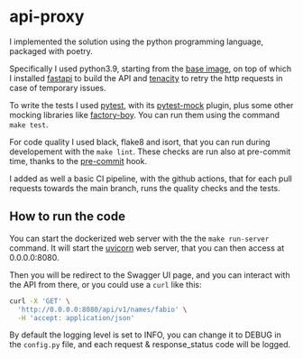 # api-proxy

I implemented the solution using the python programming language, packaged with poetry.

Specifically I used python3.9, starting from the [base image](https://hub.docker.com/layers/library/python/3.9/images/sha256-2a8698e36f267e998d72fb2a7182a0885c119bfa686995318d7fae5a2e0fa35a?context=explore), on top of which I installed [fastapi](https://fastapi.tiangolo.com/) to build the API and [tenacity](https://tenacity.readthedocs.io/en/latest/) to retry the http requests in case of temporary issues.

To write the tests I used [pytest](https://pypi.org/project/pytest/), with its [pytest-mock](https://factoryboy.readthedocs.io/en/stable/) plugin, plus some other mocking libraries like [factory-boy](https://factoryboy.readthedocs.io/en/stable/). You can run them using the command `make test`.

For code quality I used black, flake8 and isort, that you can run during developement with the `make lint`. These checks are run also at pre-commit time, thanks to the [pre-commit](https://pre-commit.com/) hook.

I added as well a basic CI pipeline, with the github actions, that for each pull requests towards the main branch, runs the quality checks and the tests.

## How to run the code

You can start the dockerized web server with the the `make run-server` command. It will start the [uvicorn](https://www.uvicorn.org/) web server, that you can then access at 0.0.0.0:8080.

Then you will be redirect to the Swagger UI page, and you can interact with the API from there, or you could use a `curl` like this:

```sh
curl -X 'GET' \
  'http://0.0.0.0:8080/api/v1/names/fabio' \
  -H 'accept: application/json'
```

By default the logging level is set to INFO, you can change it to DEBUG in the `config.py` file, and each request & response_status code will be logged.
